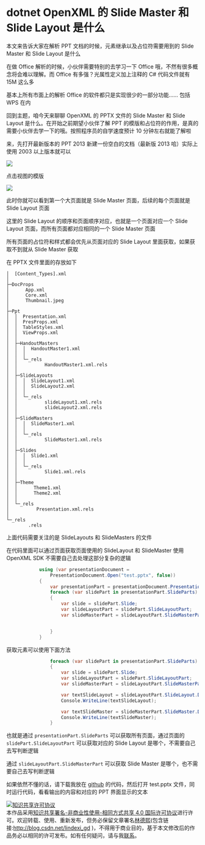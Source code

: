 # dotnet OpenXML 的 Slide Master 和 Slide Layout 是什么

本文来告诉大家在解析 PPT 文档的时候，元素继承以及占位符需要用到的 Slide Master 和 Slide Layout 是什么

<!--more-->
<!-- 发布 -->

在做 Office 解析的时候，小伙伴需要特别的去学习一下 Office 哦，不然有很多概念将会难以理解。而 Office 有多强？光属性定义加上注释的 C# 代码文件就有 15M 这么多

基本上所有市面上的解析 Office 的软件都只是实现很少的一部分功能…… 包括 WPS 在内

回到主题，咱今天来聊聊 OpenXML 的 PPTX 文件的 Slide Master 和 Slide Layout 是什么。在开始之前期望小伙伴了解 PPT 的模版和占位符的作用，是真的需要小伙伴去学一下的哦。按照程序员的自学速度预计 10 分钟左右就能了解啦

来，先打开最新版本的 PPT 2013 新建一份空白的文档（最新版 2013 哈）实际上使用 2003 以上版本就可以

<!-- ![](image/dotnet OpenXML 的 Slide Master 和 Slide Layout 是什么/dotnet OpenXML 的 Slide Master 和 Slide Layout 是什么0.png) -->

![](http://image.acmx.xyz/lindexi%2F2020741037174879.jpg)

点击视图的模版

<!-- ![](image/dotnet OpenXML 的 Slide Master 和 Slide Layout 是什么/dotnet OpenXML 的 Slide Master 和 Slide Layout 是什么1.png) -->

![](http://image.acmx.xyz/lindexi%2F2020741040394015.jpg)

此时你就可以看到第一个大页面就是 Slide Master 页面，后续的每个页面就是 Slide Layout 页面

这里的 Slide Layout 的顺序和页面顺序对应，也就是一个页面对应一个 Slide Layout 页面，而所有页面都对应相同的一个 Slide Master 页面

所有页面的占位符和样式都会优先从页面对应的 Slide Layout 里面获取，如果获取不到就从 Slide Master 获取

在 PPTX 文件里面的存放如下

```
│  [Content_Types].xml
│
├─DocProps
│      App.xml
│      Core.xml
│      Thumbnail.jpeg
│
├─Ppt
│  │  Presentation.xml
│  │  PresProps.xml
│  │  TableStyles.xml
│  │  ViewProps.xml
│  │
│  ├─HandoutMasters
│  │  │  HandoutMaster1.xml
│  │  │
│  │  └─_rels
│  │          HandoutMaster1.xml.rels
│  │
│  ├─SlideLayouts
│  │  │  SlideLayout1.xml
│  │  │  SlideLayout2.xml
│  │  │
│  │  └─_rels
│  │          slideLayout1.xml.rels
│  │          slideLayout2.xml.rels
│  │
│  ├─SlideMasters
│  │  │  SlideMaster1.xml
│  │  │
│  │  └─_rels
│  │          SlideMaster1.xml.rels
│  │
│  ├─Slides
│  │  │  Slide1.xml
│  │  │
│  │  └─_rels
│  │          Slide1.xml.rels
│  │
│  ├─Theme
│  │      Theme1.xml
│  │      Theme2.xml
│  │
│  └─_rels
│          Presentation.xml.rels
│
└─_rels
        .rels
```

上面代码需要关注的是 SlideLayouts 和 SlideMasters 的文件

在代码里面可以通过页面获取页面使用的 SlideLayout 和 SlideMaster 使用 OpenXML SDK 不需要自己去处理这部分复杂的逻辑

```csharp
            using (var presentationDocument =
                PresentationDocument.Open("test.pptx", false))
            {
                var presentationPart = presentationDocument.PresentationPart;
                foreach (var slidePart in presentationPart.SlideParts)
                {
                    var slide = slidePart.Slide;
                    var slideLayoutPart = slidePart.SlideLayoutPart;
                    var slideMasterPart = slideLayoutPart.SlideMasterPart;


                }
            }
```

获取元素可以使用下面方法

```csharp
                foreach (var slidePart in presentationPart.SlideParts)
                {
                    var slide = slidePart.Slide;
                    var slideLayoutPart = slidePart.SlideLayoutPart;
                    var slideMasterPart = slideLayoutPart.SlideMasterPart;

                    var textSlideLayout = slideLayoutPart.SlideLayout.Descendants<DocumentFormat.OpenXml.Drawing.Text>().First();
                    Console.WriteLine(textSlideLayout);

                    var textSlideMaster = slideMasterPart.SlideMaster.Descendants<DocumentFormat.OpenXml.Drawing.Text>().First();
                    Console.WriteLine(textSlideMaster);
                }
```

也就是通过 `presentationPart.SlideParts` 可以获取所有页面，通过页面的 `slidePart.SlideLayoutPart` 可以获取对应的 Slide Layout 是哪个，不需要自己去写判断逻辑

通过 `slideLayoutPart.SlideMasterPart` 可以获取 Slide Master 是哪个，也不需要自己去写判断逻辑

如果依然不懂的话，请下载我放在 [github](https://github.com/lindexi/lindexi_gd/tree/4f01ab6fc4f994a8eb58cf0f4593aaf8bfd6e693/ChihilaygerYadekearhu) 的代码，然后打开 test.pptx 文件，同时运行代码，看看输出的内容和对应的 PPT 界面显示的文本

<a rel="license" href="http://creativecommons.org/licenses/by-nc-sa/4.0/"><img alt="知识共享许可协议" style="border-width:0" src="https://licensebuttons.net/l/by-nc-sa/4.0/88x31.png" /></a><br />本作品采用<a rel="license" href="http://creativecommons.org/licenses/by-nc-sa/4.0/">知识共享署名-非商业性使用-相同方式共享 4.0 国际许可协议</a>进行许可。欢迎转载、使用、重新发布，但务必保留文章署名[林德熙](http://blog.csdn.net/lindexi_gd)(包含链接:http://blog.csdn.net/lindexi_gd )，不得用于商业目的，基于本文修改后的作品务必以相同的许可发布。如有任何疑问，请与我[联系](mailto:lindexi_gd@163.com)。 
